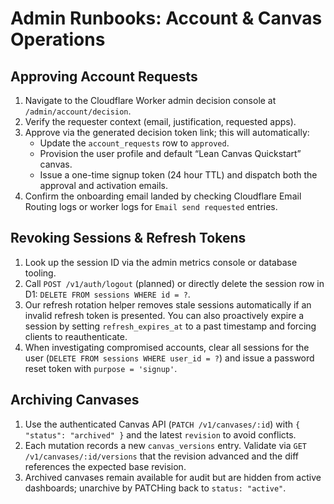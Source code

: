 # Admin Runbooks: Account & Canvas Operations

## Approving Account Requests
1. Navigate to the Cloudflare Worker admin decision console at `/admin/account/decision`.
2. Verify the requester context (email, justification, requested apps).
3. Approve via the generated decision token link; this will automatically:
   - Update the `account_requests` row to `approved`.
   - Provision the user profile and default “Lean Canvas Quickstart” canvas.
   - Issue a one-time signup token (24 hour TTL) and dispatch both the approval and activation emails.
4. Confirm the onboarding email landed by checking Cloudflare Email Routing logs or worker logs for `Email send requested` entries.

## Revoking Sessions & Refresh Tokens
1. Look up the session ID via the admin metrics console or database tooling.
2. Call `POST /v1/auth/logout` (planned) or directly delete the session row in D1: `DELETE FROM sessions WHERE id = ?`.
3. Our refresh rotation helper removes stale sessions automatically if an invalid refresh token is presented. You can also proactively expire a session by setting `refresh_expires_at` to a past timestamp and forcing clients to reauthenticate.
4. When investigating compromised accounts, clear all sessions for the user (`DELETE FROM sessions WHERE user_id = ?`) and issue a password reset token with `purpose = 'signup'`.

## Archiving Canvases
1. Use the authenticated Canvas API (`PATCH /v1/canvases/:id`) with `{ "status": "archived" }` and the latest `revision` to avoid conflicts.
2. Each mutation records a new `canvas_versions` entry. Validate via `GET /v1/canvases/:id/versions` that the revision advanced and the diff references the expected base revision.
3. Archived canvases remain available for audit but are hidden from active dashboards; unarchive by PATCHing back to `status: "active"`.

